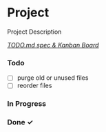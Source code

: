 # Project

Project Description

<em>[TODO.md spec & Kanban Board](https://bit.ly/3fCwKfM)</em>

### Todo

- [ ] purge old or unused files  
- [ ] reorder files  

### In Progress


### Done ✓



